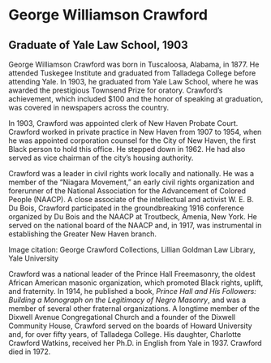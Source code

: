 # George Williamson Crawford
## Graduate of Yale Law School, 1903
George Williamson Crawford was born in Tuscaloosa, Alabama, in 1877. He attended Tuskegee Institute and graduated from Talladega College before attending Yale. In 1903, he graduated from Yale Law School, where he was awarded the prestigious Townsend Prize for oratory. Crawford’s achievement, which included $100 and the honor of speaking at graduation, was covered in newspapers across the country. 

In 1903, Crawford was appointed clerk of New Haven Probate Court. Crawford worked in private practice in New Haven from 1907 to 1954, when he was appointed corporation counsel for the City of New Haven, the first Black person to hold this office. He stepped down in 1962. He had also served as vice chairman of the city’s housing authority. 

Crawford was a leader in civil rights work locally and nationally. He was a member of the “Niagara Movement,” an early civil rights organization and forerunner of the National Association for the Advancement of Colored People (NAACP). A close associate of the intellectual and activist W. E. B. Du Bois, Crawford participated in the groundbreaking 1916 conference organized by Du Bois and the NAACP at Troutbeck, Amenia, New York. He served on the national board of the NAACP and, in 1917, was instrumental in establishing the Greater New Haven branch. 

Image citation: George Crawford Collections, Lillian Goldman Law Library, Yale University

Crawford was a national leader of the Prince Hall Freemasonry, the oldest African American masonic organization, which promoted Black rights, uplift, and fraternity. In 1914, he published a book, *Prince Hall and His Followers: Building a Monograph on the Legitimacy of Negro Masonry*, and was a member of several other fraternal organizations. A longtime member of the Dixwell Avenue Congregational Church and a founder of the Dixwell Community House, Crawford served on the boards of Howard University and, for over fifty years, of Talladega College. His daughter, Charlotte Crawford Watkins, received her Ph.D. in English from Yale in 1937. Crawford died in 1972.

